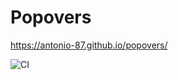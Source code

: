 # Popovers

https://antonio-87.github.io/popovers/

![CI](https://github.com/Antonio-87/Popovers/actions/workflows/web.yml/badge.svg)
